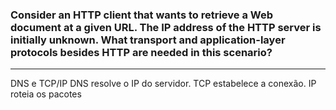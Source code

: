 ### Consider an HTTP client that wants to retrieve a Web document at a given URL. The IP address of the HTTP server is initially unknown. What transport and application-layer protocols besides HTTP are needed in this scenario?

---

DNS e TCP/IP
DNS resolve o IP do servidor. TCP estabelece a conexão. IP roteia os pacotes
